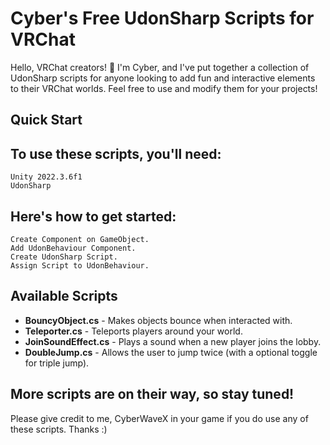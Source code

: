 # Cyber's Free UdonSharp Scripts for VRChat

Hello, VRChat creators! 👋 I'm Cyber, and I've put together a collection of UdonSharp scripts for anyone looking to add fun and interactive elements to their VRChat worlds. Feel free to use and modify them for your projects!

## Quick Start

## To use these scripts, you'll need:

    Unity 2022.3.6f1
    UdonSharp

## Here's how to get started:

    Create Component on GameObject.
    Add UdonBehaviour Component.
    Create UdonSharp Script.
    Assign Script to UdonBehaviour.

## Available Scripts

- **BouncyObject.cs** - Makes objects bounce when interacted with.
- **Teleporter.cs** - Teleports players around your world.
- **JoinSoundEffect.cs** - Plays a sound when a new player joins the lobby.
- **DoubleJump.cs** - Allows the user to jump twice (with a optional toggle for triple jump).


## More scripts are on their way, so stay tuned!

Please give credit to me, CyberWaveX in your game if you do use any of these scripts. Thanks :)
